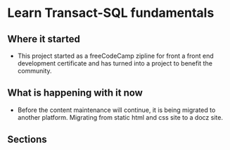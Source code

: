 # Learn Transact-SQL fundamentals

## Where it started

- This project started as a freeCodeCamp zipline for front a front end development certificate and has turned into a project to benefit the community.

## What is happening with it now

- Before the content maintenance will continue, it is being migrated to another platform. Migrating from static html and css site to a docz site.

## Sections


